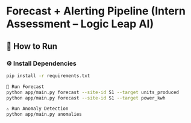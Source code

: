 # Forecast + Alerting Pipeline (Intern Assessment – Logic Leap AI)

## 🚀 How to Run

### ⚙️ Install Dependencies
```bash
pip install -r requirements.txt

🧠 Run Forecast
python app/main.py forecast --site-id S1 --target units_produced
python app/main.py forecast --site-id S1 --target power_kwh

⚠️ Run Anomaly Detection
python app/main.py anomalies

